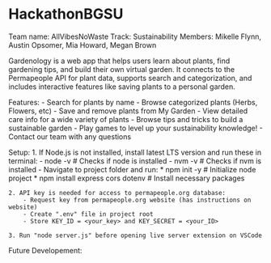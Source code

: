 # HackathonBGSU

Team name: AllVibesNoWaste
Track: Sustainability
Members: Mikelle Flynn, Austin Opsomer, Mia Howard, Megan Brown

Gardenology is a web app that helps users learn about plants, find gardening tips, and build their own virtual garden. It connects to the Permapeople API for plant data, supports search and categorization, and includes interactive features like saving plants to a personal garden.

Features:
    - Search for plants by name
    - Browse categorized plants (Herbs, Flowers, etc)
    - Save and remove plants from My Garden
    - View detailed care info for a wide variety of plants
    - Browse tips and tricks to build a sustainable garden
    - Play games to level up your sustainability knowledge!
    - Contact our team with any questions

Setup:
    1. If Node.js is not installed, install latest LTS version and run these in terminal:
        - node -v # Checks if node is installed
        - nvm -v # Checks if nvm is installed
        - Navigate to project folder and run:
            * npm init -y # Initialize node project
            * npm install express cors dotenv # Install necessary packages

    2. API key is needed for access to permapeople.org database:
        - Request key from permapeople.org website (has instructions on website)
        - Create ".env" file in project root
        - Store KEY_ID = <your_key> and KEY_SECRET = <your_ID>

    3. Run "node server.js" before opening live server extension on VSCode

Future Developement:
